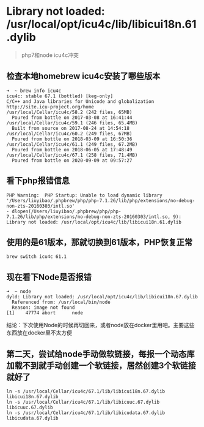 # Library not loaded: /usr/local/opt/icu4c/lib/libicui18n.61.dylib
> php7和node icu4c冲突

## 检查本地homebrew icu4c安装了哪些版本
```
➜  ~ brew info icu4c
icu4c: stable 67.1 (bottled) [keg-only]
C/C++ and Java libraries for Unicode and globalization
http://site.icu-project.org/home
/usr/local/Cellar/icu4c/58.2 (242 files, 65MB)
  Poured from bottle on 2017-03-08 at 16:41:44
/usr/local/Cellar/icu4c/59.1 (246 files, 65.4MB)
  Built from source on 2017-08-24 at 14:54:18
/usr/local/Cellar/icu4c/60.2 (249 files, 67MB)
  Poured from bottle on 2018-03-09 at 16:50:36
/usr/local/Cellar/icu4c/61.1 (249 files, 67.2MB)
  Poured from bottle on 2018-06-05 at 17:48:49
/usr/local/Cellar/icu4c/67.1 (258 files, 71.4MB)
  Poured from bottle on 2020-09-09 at 09:57:27
```

## 看下php报错信息

```
PHP Warning:  PHP Startup: Unable to load dynamic library '/Users/liuyibao/.phpbrew/php/php-7.1.26/lib/php/extensions/no-debug-non-zts-20160303/intl.so'
- dlopen(/Users/liuyibao/.phpbrew/php/php-7.1.26/lib/php/extensions/no-debug-non-zts-20160303/intl.so, 9):
Library not loaded: /usr/local/opt/icu4c/lib/libicui18n.61.dylib
```

## 使用的是61版本，那就切换到61版本，PHP恢复正常

```
brew switch icu4c 61.1
```

## 现在看下Node是否报错

```
➜  ~ node
dyld: Library not loaded: /usr/local/opt/icu4c/lib/libicui18n.67.dylib
  Referenced from: /usr/local/bin/node
  Reason: image not found
[1]    47774 abort      node
```

结论：下次使用Node的时候再切回来，或者node放在docker里用吧。主要这些东西放在docker里不太方便

## 第二天，尝试给node手动做软链接，每报一个动态库加载不到就手动创建一个软链接，居然创建3个软链接就好了

```
ln -s /usr/local/Cellar/icu4c/67.1/lib/libicui18n.67.dylib libicui18n.67.dylib
ln -s /usr/local/Cellar/icu4c/67.1/lib/libicuuc.67.dylib libicuuc.67.dylib
ln -s /usr/local/Cellar/icu4c/67.1/lib/libicudata.67.dylib libicudata.67.dylib
```